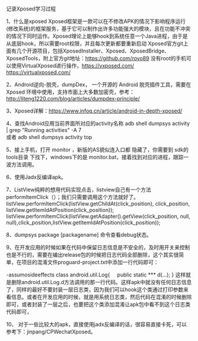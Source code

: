 记录Xposed学习过程

1、什么是xposed
Xposed框架是一款可以在不修改APK的情况下影响程序运行(修改系统)的框架服务，基于它可以制作出许多功能强大的模块，且在功能不冲突的情况下同时运作。Xposed理论上能够hook到系统任意一个Java进程，由于是从底层hook，所以需要root权限，并且每次更新都要重新启动
Xposed官方git上面有几个开源项目，包括XposedInstaller、Xposed、XposedBridge、XposedTools，附上官方git地址：https://github.com/rovo89
没有root的手机可以使用VirtualXposed进行操作，https://vxposed.com/   https://virtualxposed.com/

2、Android逆向-脱壳，dumpDex， 一个开源的 Android 脱壳插件工具，需要在 Xposed 环境中使用，支持市面上大多数加密壳，参考：http://liteng1220.com/blog/articles/dumpdex-principle/

3、Xposed详解：https://www.infoq.cn/article/android-in-depth-xposed/

4、查找Android应用当前界面所对应的activity名称
adb shell dumpsys activity | grep "Running activities" -A 7   
或者
adb shell dumpsys activity top

5、接上手机，打开 monitor ，新版的AS貌似连入口都 隐藏了，你需要到 sdk的tools目录 下找下，windows下的是 monitor.bat，接着找到对应的进程，跟踪一波方法调用。

6、使用Jadx反编译apk。

7、ListView纯粹的想用代码实现点击，listview自己有一个方法performItemClick（）；我们只需要调用这个方法就好了。
listView.performItemClick(listView.getChildAt(click_position), click_position, listView.getItemIdAtPosition(click_position));
listView.performItemClick(listView.getAdapter().getView(click_position, null, null),click_position,listView.getItemIdAtPosition(click_position));

8、dumpsys package [packagename] 命令查看debug状态。

9、在开发应用的时候如果在代码中保留日志信息是不安全的，及时用开关来控制也是不行的，需要在编出release包的时候把日志代码全部删除，这个其实很简单，在项目的混淆文件proguard-project.txt中添加一行代码即可：

-assumosideeffects class android.util.Log{
    public static *** d(...);
}
这样就是删除android.util.Log.d方法调用的那一行代码。这样apk中就没有任何日志信息了，同样的最好不要封装一层日志类，因为我们可以hook这个类通过打印参数来看信息。或者在开发应用的时候，就是用系统日志类，然后代码在混淆的时候删除即可，或者封装了一层之后，也要把这个类添加混淆让apk包中看不到这个日志类代码即可，

10、 对于一些比较大的apk，直接使用jadx反编译的话，很容易直接卡死，可以参考下：jinpang/CPWechatXposed。
